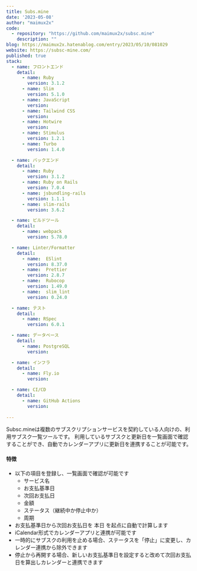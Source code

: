 ```yaml
---
title: Subs.mine
date: '2023-05-08'
author: "maimux2x"
code: 
  - repository: "https://github.com/maimux2x/subsc.mine"
    description: ""
blog: https://maimux2x.hatenablog.com/entry/2023/05/10/081029
website: https://subsc-mine.com/
published: true
stack:
  - name: フロントエンド
    detail:
      - name: Ruby
        version: 3.1.2
      - name: Slim
        version: 5.1.0
      - name: JavaScript
        version:
      - name: Tailwind CSS
        version: 
      - name: Hotwire
        version: 
      - name: Stimulus
        version: 1.2.1
      - name: Turbo
        version: 1.4.0

  - name: バックエンド
    detail:
      - name: Ruby
        version: 3.1.2
      - name: Ruby on Rails
        version: 7.0.4
      - name: jsbundling-rails
        version: 1.1.1
      - name: slim-rails
        version: 3.6.2

  - name: ビルドツール
    detail:
      - name: webpack
        version: 5.78.0

  - name: Linter/Formatter
    detail:
      - name:  ESlint
        version: 8.37.0
      - name:  Prettier
        version: 2.8.7
      - name:  Rubocop
        version: 1.49.0
      - name:  slim_lint
        version: 0.24.0

  - name: テスト
    detail:
      - name: RSpec
        version: 6.0.1

  - name: データベース
    detail:
      - name: PostgreSQL
        version: 

  - name: インフラ
    detail:
      - name: Fly.io
        version: 

  - name: CI/CD
    detail:
      - name: GitHub Actions
        version: 
 
---
```

Subsc.mineは複数のサブスクリプションサービスを契約している人向けの、利用サブスク一覧ツールです。 利用しているサブスクと更新日を一覧画面で確認することができ、自動でカレンダーアプリに更新日を連携することが可能です。

#### 特徴

* 以下の項目を登録し、一覧画面で確認が可能です
  * サービス名
  * お支払基準日
  * 次回お支払日
  * 金額
  * ステータス（継続中か停止中か）
  * 周期
* お支払基準日から次回お支払日を 本日 を起点に自動で計算します
* iCalendar形式でカレンダーアプリと連携が可能です
* 一時的にサブスクの利用を止める場合、ステータスを「停止」に変更し、カレンダー連携から除外できます
* 停止から再開する場合、新しいお支払基準日を設定すると改めて次回お支払日を算出しカレンダーと連携できます
